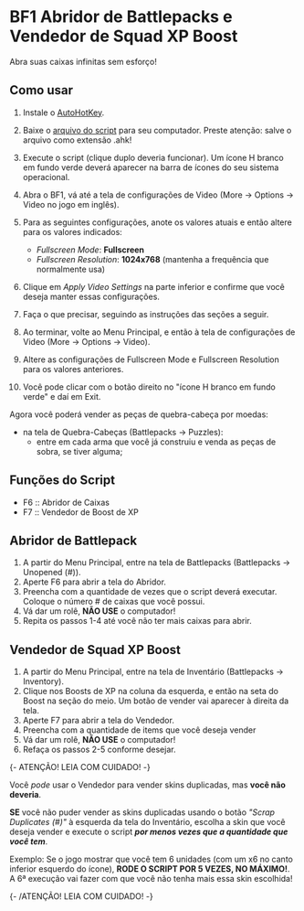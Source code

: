 # BF1 Abridor de Battlepacks e Vendedor de Squad XP Boost

Abra suas caixas infinitas sem esforço!


## Como usar

1. Instale o [AutoHotKey](https://www.autohotkey.com/).
2. Baixe o [arquivo do script](https://gitlab.com/paulochf/bf1_auto_open_battlepacks/-/raw/master/opener.ahk) para seu computador. Preste atenção: salve o arquivo como extensão .ahk!
3. Execute o script (clique duplo deveria funcionar). Um ícone H branco em fundo verde deverá aparecer na barra de ícones do seu sistema operacional.
4. Abra o BF1, vá até a tela de configurações de Video (More -> Options -> Video no jogo em inglês).
5. Para as seguintes configurações, anote os valores atuais e então altere para os valores indicados:
    - *Fullscreen Mode*: **Fullscreen**
    - *Fullscreen Resolution*: **1024x768** (mantenha a frequência que normalmente usa)
6. Clique em *Apply Video Settings* na parte inferior e confirme que você deseja manter essas configurações.

7. Faça o que precisar, seguindo as instruções das seções a seguir. 

8. Ao terminar, volte ao Menu Principal, e então à tela de configurações de Video (More -> Options -> Video).
9. Altere as configurações de Fullscreen Mode e Fullscreen Resolution para os valores anteriores.
10. Você pode clicar com o botão direito no "ícone H branco em fundo verde" e daí em Exit.

Agora você poderá vender as peças de quebra-cabeça por moedas:
- na tela de Quebra-Cabeças (Battlepacks -> Puzzles):
    - entre em cada arma que você já construiu e venda as peças de sobra, se tiver alguma;


## Funções do Script

- F6 :: Abridor de Caixas
- F7 :: Vendedor de Boost de XP


## Abridor de Battlepack

1. A partir do Menu Principal, entre na tela de Battlepacks (Battlepacks -> Unopened (#)).
2. Aperte F6 para abrir a tela do Abridor.
3. Preencha com a quantidade de vezes que o script deverá executar. Coloque o número # de caixas que você possui.
4. Vá dar um rolê, **NÃO USE** o computador!
5. Repita os passos 1-4 até você não ter mais caixas para abrir.


## Vendedor de Squad XP Boost 

1. A partir do Menu Principal, entre na tela de Inventário (Battlepacks -> Inventory).
2. Clique nos Boosts de XP na coluna da esquerda, e então na seta do Boost na seção do meio. Um botão de vender vai aparecer à direita da tela.
3. Aperte F7 para abrir a tela do Vendedor.
4. Preencha com a quantidade de items que você deseja vender
5. Vá dar um rolê, **NÃO USE** o computador!
6. Refaça os passos 2-5 conforme desejar.


{- ATENÇÃO! LEIA COM CUIDADO! -}

Você *pode* usar o Vendedor para vender skins duplicadas, mas **você não deveria**.

**SE** você não puder vender as skins duplicadas usando o botão *"Scrap Duplicates (#)"* à esquerda da tela do Inventário, escolha a skin que você deseja vender e execute o script **_por menos vezes que a quantidade que você tem_**.

Exemplo: Se o jogo mostrar que você tem 6 unidades (com um x6 no canto inferior esquerdo do ícone), **RODE O SCRIPT POR 5 VEZES, NO MÁXIMO!**. A 6ª execução vai fazer com que você não tenha mais essa skin escolhida!

{- /ATENÇÃO! LEIA COM CUIDADO! -}
